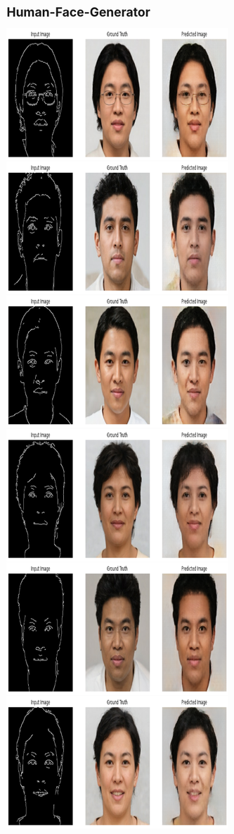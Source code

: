 # Human-Face-Generator

<div align="center">
    <img src="images/1.png" height="300px">
    <img src="images/2.png" height="300px">
    <img src="images/3.png" height="300px">
    <img src="images/4.png" height="300px">
    <img src="images/5.png" height="300px">
    <img src="images/6.png" height="300px">
 <div>
